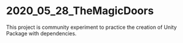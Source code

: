 # 2020_05_28_TheMagicDoors
This project is community experiment to practice the creation of Unity Package with dependencies.
